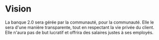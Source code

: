 # Vision
La banque 2.0 sera gérée par la communauté, pour la communauté.  Elle le sera d'une manière transparente, tout en respectant la vie privée du client. Elle n'aura pas de but lucratif et offrira des salaires justes à ses employés.